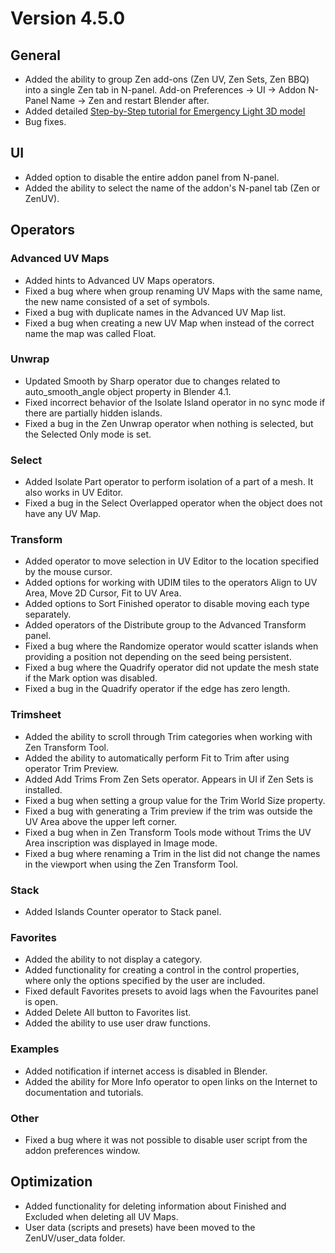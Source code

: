 # Version 4.5.0

## **General**

- Added the ability to group Zen add-ons (Zen UV, Zen Sets, Zen BBQ) into a single Zen tab in N-panel. Add-on Preferences -> UI -> Addon N-Panel Name  -> Zen and restart Blender after.
- Added detailed [Step-by-Step tutorial for Emergency Light 3D model](https://zenmastersteam.github.io/Zen-UV/latest/tutorial/emergency_light/emergency_light_eng/)
- Bug fixes.

## **UI**

- Added option to disable the entire addon panel from N-panel.
- Added the ability to select the name of the addon's N-panel tab (Zen or ZenUV).

## **Operators**

### **Advanced UV Maps**

- Added hints to Advanced UV Maps operators.
- Fixed a bug where when group renaming UV Maps with the same name, the new name consisted of a set of symbols.
- Fixed a bug with duplicate names in the Advanced UV Map list.
- Fixed a bug when creating a new UV Map when instead of the correct name the map was called Float.

### **Unwrap**

- Updated Smooth by Sharp operator due to changes related to auto_smooth_angle object property in Blender 4.1.
- Fixed incorrect behavior of the Isolate Island operator in no sync mode if there are partially hidden islands.
- Fixed a bug in the Zen Unwrap operator when nothing is selected, but the Selected Only mode is set.

### **Select**

- Added Isolate Part operator to perform isolation of a part of a mesh. It also works in UV Editor.
- Fixed a bug in the Select Overlapped operator when the object does not have any UV Map.

### **Transform**

- Added operator to move selection in UV Editor to the location specified by the mouse cursor.
- Added options for working with UDIM tiles to the operators Align to UV Area, Move 2D Cursor, Fit to UV Area.
- Added options to Sort Finished operator to disable moving each type separately.
- Added operators of the Distribute group to the Advanced Transform panel.
- Fixed a bug where the Randomize operator would scatter islands when providing a position not depending on the seed being persistent.
- Fixed a bug where the Quadrify operator did not update the mesh state if the Mark option was disabled.
- Fixed a bug in the Quadrify operator if the edge has zero length.

### **Trimsheet**

- Added the ability to scroll through Trim categories when working with Zen Transform Tool.
- Added the ability to automatically perform Fit to Trim after using operator Trim Preview.
- Added Add Trims From Zen Sets operator. Appears in UI if Zen Sets is installed.
- Fixed a bug when setting a group value for the Trim World Size property.
- Fixed a bug with generating a Trim preview if the trim was outside the UV Area above the upper left corner.
- Fixed a bug when in Zen Transform Tools mode without Trims the UV Area inscription was displayed in Image mode.
- Fixed a bug where renaming a Trim in the list did not change the names in the viewport when using the Zen Transform Tool.

### **Stack**

- Added Islands Counter operator to Stack panel.

### **Favorites**

- Added the ability to not display a category.
- Added functionality for creating a control in the control properties, where only the options specified by the user are included.
- Fixed default Favorites presets to avoid lags when the Favourites panel is open.
- Added Delete All button to Favorites list.
- Added the ability to use user draw functions.

### **Examples**

- Added notification if internet access is disabled in Blender.
- Added the ability for More Info operator to open links on the Internet to documentation and tutorials.

### **Other**

- Fixed a bug where it was not possible to disable user script from the addon preferences window.

## **Optimization**

- Added functionality for deleting information about Finished and Excluded when deleting all UV Maps.
- User data (scripts and presets) have been moved to the ZenUV/user_data folder.















